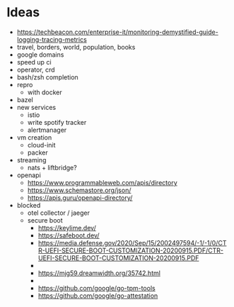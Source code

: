# Ideas

- https://techbeacon.com/enterprise-it/monitoring-demystified-guide-logging-tracing-metrics
- travel, borders, world, population, books
- google domains
- speed up ci
- operator, crd
- bash/zsh completion
- repro
  - with docker
- bazel
- new services
  - istio
  - write spotify tracker
  - alertmanager
- vm creation
  - cloud-init
  - packer
- streaming
  - nats + liftbridge?
- openapi
  - https://www.programmableweb.com/apis/directory
  - https://www.schemastore.org/json/
  - https://apis.guru/openapi-directory/
- blocked
  - otel collector / jaeger
  - secure boot
    - https://keylime.dev/
    - https://safeboot.dev/
    - https://media.defense.gov/2020/Sep/15/2002497594/-1/-1/0/CTR-UEFI-SECURE-BOOT-CUSTOMIZATION-20200915.PDF/CTR-UEFI-SECURE-BOOT-CUSTOMIZATION-20200915.PDF
    -
    - https://mjg59.dreamwidth.org/35742.html
    -
    - https://github.com/google/go-tpm-tools
    - https://github.com/google/go-attestation
